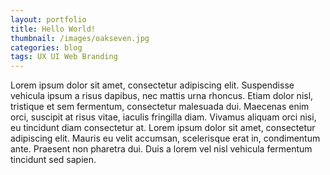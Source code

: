 ```yaml
---
layout: portfolio
title: Hello World!
thumbnail: /images/oakseven.jpg
categories: blog
tags: UX UI Web Branding 
---
```


Lorem ipsum dolor sit amet, consectetur adipiscing elit. Suspendisse vehicula ipsum a risus dapibus, nec mattis urna rhoncus. Etiam dolor nisl, tristique et sem fermentum, consectetur malesuada dui. Maecenas enim orci, suscipit at risus vitae, iaculis fringilla diam. Vivamus aliquam orci nisi, eu tincidunt diam consectetur at. Lorem ipsum dolor sit amet, consectetur adipiscing elit. Mauris eu velit accumsan, scelerisque erat in, condimentum ante. Praesent non pharetra dui. Duis a lorem vel nisl vehicula fermentum tincidunt sed sapien.
